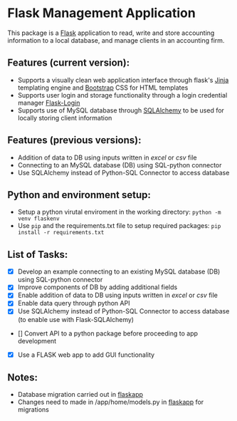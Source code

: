 # Flask Management Application
This package is a [Flask](https://flask.palletsprojects.com/en/2.2.x/) application to read, write and store accounting information to a local database, and manage clients in an accounting firm.

## Features (current version):
* Supports a visually clean web application interface through flask's [Jinja](https://jinja.palletsprojects.com/en/3.1.x/) templating engine and [Bootstrap](https://getbootstrap.com/) CSS for HTML templates
* Supports user login and storage functionality through a login credential manager [Flask-Login](https://flask-login.readthedocs.io/en/latest/)
* Supports use of MySQL database through [SQLAlchemy](https://www.sqlalchemy.org/) to be used for locally storing client information 

## Features (previous versions):
* Addition of data to DB using inputs written in *excel* or *csv* file
* Connecting to an MySQL database (DB) using SQL-python connector
* Use SQLAlchemy instead of Python-SQL Connector to access database

## Python and environment setup:
* Setup a python virutal enviroment in the working directory: `python -m venv flaskenv`
* Use `pip` and the requirements.txt file to setup required packages: `pip install -r requirements.txt`


## List of Tasks:

- [x] Develop an example connecting to an existing MySQL database (DB) using SQL-python connector
- [x] Improve components of DB by adding additional fields
- [x] Enable addition of data to DB using inputs written in *excel* or *csv* file
- [x] Enable data query through python API
- [x] Use SQLAlchemy instead of Python-SQL Connector to access database (to enable use with Flask-SQLAlchemy)
- [] Convert API to a python package before proceeding to app development
- [x] Use a FLASK web app to add GUI functionality 

## Notes:
- Database migration carried out in [flaskapp](https://github.com/shyamsrinivasan/flaskapp)
- Changes need to made in /app/home/models.py in [flaskapp](https://github.com/shyamsrinivasan/flaskapp) for migrations